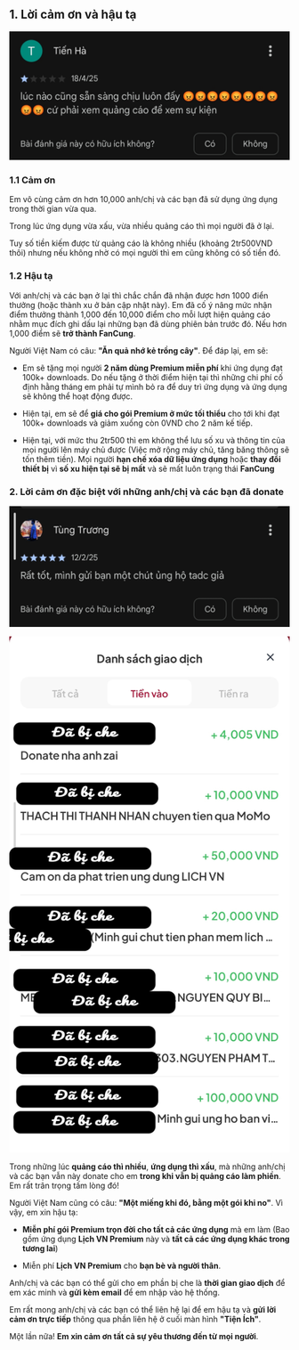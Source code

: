 ## __1. Lời cảm ơn và hậu tạ__

![Mọi người chịu khổ nhiều rồi](images/cam_on_1.jpg)

### __1.1 Cảm ơn__

Em vô cùng cảm ơn hơn 10,000 anh/chị và các bạn đã sử dụng ứng dụng trong thời gian vừa qua.

Trong lúc ứng dụng vừa xấu, vừa nhiều quảng cáo thì mọi người đã ở lại.

Tuy số tiền kiếm được từ quảng cáo là không nhiều (khoảng 2tr500VND thôi) nhưng nếu không nhờ có mọi người thì em cũng không có số tiền đó.

### __1.2 Hậu tạ__

Với anh/chị và các bạn ở lại thì chắc chắn đã nhận được hơn 1000 điển thưởng (hoặc thành xu ở bản cập nhật này). Em đã cố ý nâng mức nhận điểm thưởng thành 1,000 đến 10,000 điểm cho mỗi lượt hiện quảng cáo nhằm mục đích ghi dấu lại những bạn đã dùng phiên bản trước đó. Nếu hơn 1,000 điểm sẽ __trở thành FanCung__.

Người Việt Nam có câu: __"Ăn quả nhớ kẻ trồng cây"__. Để đáp lại, em sẽ:

- Em sẽ tặng mọi người __2 năm dùng Premium miễn phí__ khi ứng dụng đạt 100k+ downloads. Do nếu tặng ở thời điểm hiện tại thì những chi phí cố định hằng tháng em phải tự mình bỏ ra để duy trì ứng dụng và ứng dụng sẽ không thể hoạt động được.


- Hiện tại, em sẽ để __giá cho gói Premium ở mức tối thiểu__ cho tới khi đạt 100k+ downloads và giảm xuống còn 0VND cho 2 năm kế tiếp.

- Hiện tại, với mức thu 2tr500 thì em không thể lưu số xu và thông tin của mọi người lên máy chủ được (Việc mở rộng máy chủ, tăng băng thông sẽ tốn thêm tiền). Mọi người __hạn chế xóa dữ liệu ứng dụng__ hoặc __thay đổi thiết bị__ vì __số xu hiện tại sẽ bị mất__ và sẽ mất luôn trạng thái __FanCung__


### __2. Lời cảm ơn đặc biệt với những anh/chị và các bạn đã donate__

![Donate](images/cam_on_2.jpg)

![Danh sách donate](images/donate_list.jpg)

Trong những lúc __quảng cáo thì nhiều__, __ứng dụng thì xấu__, mà những anh/chị và các bạn vẫn này donate cho em __trong khi vẫn bị quảng cáo làm phiền__. Em rất trân trọng tấm lòng đó!

Người Việt Nam cũng có câu: __"Một miếng khi đó, bằng một gói khi no"__. Vì vậy, em xin hậu tạ:

- __Miễn phí gói Premium trọn đời cho tất cả các ứng dụng__ mà em làm (Bao gồm ứng dụng __Lịch VN Premium__ này và __tất cả các ứng dụng khác trong tương lai__)

- Miễn phí __Lịch VN Premium__ cho __bạn bè và người thân__. 

Anh/chị và các bạn có thể gửi cho em phần bị che là __thời gian giao dịch__ để em xác minh và __gửi kèm email__ để em nhập vào hệ thống.

Em rất mong anh/chị và các bạn có thể liên hệ lại để em hậu tạ và __gửi lời cảm ơn trực tiếp__ thông qua phần liên hệ ở cuối màn hình __"Tiện Ích"__.

Một lần nữa! __Em xin cảm ơn tất cả sự yêu thương đến từ mọi người__.
